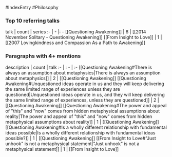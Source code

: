 #IndexEntry #Philosophy

### Top 10 referring talks
talk | count | series
:- | - |: -
[[Questioning Awakening]] | 6 | [[2014 November Solitary - Questioning Awakening]]
[[From Insight to Love]] | 1 | [[2007 Lovingkindness and Compassion As a Path to Awakening]]

### Paragraphs with 4+ mentions
description | count | talk
:- | : - | :-
[[Questioning Awakening#There is always an assumption about metaphysics\|There is always an assumption about metaphysics]] | 2 | [[Questioning Awakening]]
[[Questioning Awakening#Unquestioned ideas operate in us and they will keep delivering the same limited range of experiences unless they are questioned\|Unquestioned ideas operate in us, and they will keep delivering the same limited range of experiences, unless they are questioned]] | 2 | [[Questioning Awakening]]
[[Questioning Awakening#The power and appeal of "this" and "now" comes from hidden metaphysical assumptions about reality\|The power and appeal of "this" and "now" comes from hidden metaphysical assumptions about reality]] | 1 | [[Questioning Awakening]]
[[Questioning Awakening#Is a wholly different relationship with fundamental ideas possible\|Is a wholly different relationship with fundamental ideas possible?]] | 1 | [[Questioning Awakening]]
[[From Insight to Love#"Just unhook" is not a metaphysical statement\|"Just unhook" is not a metaphysical statement]] | 1 | [[From Insight to Love]]

